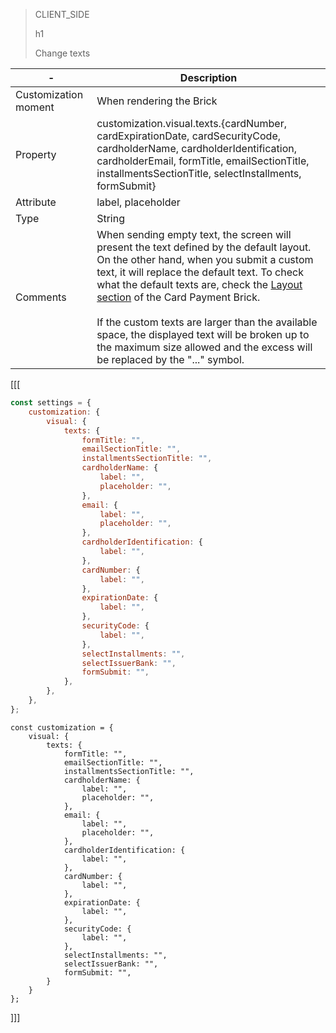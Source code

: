 > CLIENT_SIDE
>
> h1
>
> Change texts

| - | Description |
| --- | --- |
| Customization moment  | When rendering the Brick  |
| Property  | customization.visual.texts.{cardNumber, cardExpirationDate, cardSecurityCode, cardholderName, cardholderIdentification, cardholderEmail, formTitle, emailSectionTitle, installmentsSectionTitle, selectInstallments, formSubmit}  |
| Attribute  | label, placeholder  |
| Type  | String  |
| Comments  | When sending empty text, the screen will present the text defined by the default layout. On the other hand, when you submit a custom text, it will replace the default text. To check what the default texts are, check the [Layout section](/developers/en/docs/checkout-bricks/card-payment-brick/introduction) of the Card Payment Brick. <br><br> If the custom texts are larger than the available space, the displayed text will be broken up to the maximum size allowed and the excess will be replaced by the "..." symbol.  |

[[[
```javascript
const settings = {
    customization: {
        visual: {
            texts: {
                formTitle: "",
                emailSectionTitle: "",
                installmentsSectionTitle: "",
                cardholderName: {
                    label: "",
                    placeholder: "",
                },
                email: {
                    label: "",
                    placeholder: "",
                },
                cardholderIdentification: {
                    label: "",
                },
                cardNumber: {
                    label: "",
                },
                expirationDate: {
                    label: "",
                },
                securityCode: {
                    label: "",
                },
                selectInstallments: "",
                selectIssuerBank: "",
                formSubmit: "",
            },
        },
    },
};
```
```react-jsx
const customization = {
    visual: {
        texts: {
            formTitle: "",
            emailSectionTitle: "",
            installmentsSectionTitle: "",
            cardholderName: {
                label: "",
                placeholder: "",
            },
            email: {
                label: "",
                placeholder: "",
            },
            cardholderIdentification: {
                label: "",
            },
            cardNumber: {
                label: "",
            },
            expirationDate: {
                label: "",
            },
            securityCode: {
                label: "",
            },
            selectInstallments: "",
            selectIssuerBank: "",
            formSubmit: "",
        }
    }
};
```
]]]